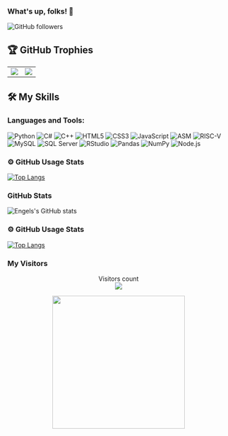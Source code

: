 ### What's up, folks! 👋
![GitHub followers](https://img.shields.io/github/followers/engelsruiz09?label=Follow&style=social)

## 🏆 GitHub Trophies

<table>
  <tr>
    <td>
      <a href="https://github.com/ryo-ma/github-profile-trophy">
        <img src="https://github-profile-trophy.vercel.app/?username=engelsruiz09&theme=onedark" />
      </a>
    </td>
    <td>
      <a href="https://github.com/LordDashMe/github-contribution-stats/">
        <img src="https://github-contribution-stats.vercel.app/api/?username=engelsruiz09" />
      </a>
    </td>
  </tr>
</table>

## 🛠️ My Skills

### Languages and Tools:

![Python](https://img.shields.io/badge/python-3670A0?style=for-the-badge&logo=python&logoColor=ffdd54) ![C#](https://img.shields.io/badge/c%23-%23239120.svg?style=for-the-badge&logo=c-sharp&logoColor=white) ![C++](https://img.shields.io/badge/c%2B%2B-%2300599C.svg?style=for-the-badge&logo=c%2B%2B&logoColor=white) ![HTML5](https://img.shields.io/badge/html5-%23E34F26.svg?style=for-the-badge&logo=html5&logoColor=white) ![CSS3](https://img.shields.io/badge/css3-%231572B6.svg?style=for-the-badge&logo=css3&logoColor=white) ![JavaScript](https://img.shields.io/badge/javascript-%23323330.svg?style=for-the-badge&logo=javascript&logoColor=%23F7DF1E) ![ASM](https://img.shields.io/badge/asm-%23007ACC?style=for-the-badge&logo=assembly&logoColor=white) ![RISC-V](https://img.shields.io/badge/risc--v-%23A80000.svg?style=for-the-badge&logo=risc-v&logoColor=white) ![MySQL](https://img.shields.io/badge/mysql-%2300f.svg?style=for-the-badge&logo=mysql&logoColor=white) ![SQL Server](https://img.shields.io/badge/sql%20server-%23CC2927?style=for-the-badge&logo=microsoft-sql-server&logoColor=white) ![RStudio](https://img.shields.io/badge/rstudio-%235A5255.svg?style=for-the-badge&logo=rstudio&logoColor=white) ![Pandas](https://img.shields.io/badge/pandas-%23150458.svg?style=for-the-badge&logo=pandas&logoColor=white) ![NumPy](https://img.shields.io/badge/numpy-%23013243.svg?style=for-the-badge&logo=numpy&logoColor=white) ![Node.js](https://img.shields.io/badge/node.js-%2343853D.svg?style=for-the-badge&logo=node.js&logoColor=white)



### ⚙️ GitHub Usage Stats

[![Top Langs](https://github-readme-stats.vercel.app/api/top-langs/?username=engelsruiz09&layout=compact)](https://github.com/anuraghazra/github-readme-stats)

### GitHub Stats

![Engels's GitHub stats](https://github-readme-stats.vercel.app/api?username=engelsruiz09&show_icons=true&theme=radical)


### ⚙️ GitHub Usage Stats
[![Top Langs](https://github-readme-stats.vercel.app/api/top-langs/?username=engelsruiz09&theme=dark&hide=javascript,html,css&langs_count=8)](https://github.com/anuraghazra/github-readme-stats)


### My Visitors

<p align="center"> 
  Visitors count<br>
  <img src="https://profile-counter.glitch.me/engelsruiz09/count.svg" />
</p>

<p align="center">
   <img src="https://media.giphy.com/media/QxZEtFE02ofY00gJ71/giphy.gif" width="300" height="300" />
</p>









